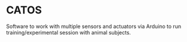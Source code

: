# CATOS
 Software to work with multiple sensors and actuators via Arduino to run training/experimental session with animal subjects.
